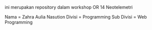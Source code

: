 ini merupakan repository dalam workshop OR 14 Neotelemetri

Nama = Zahra Aulia Nasution
Divisi = Programming
Sub Divisi = Web Programming
